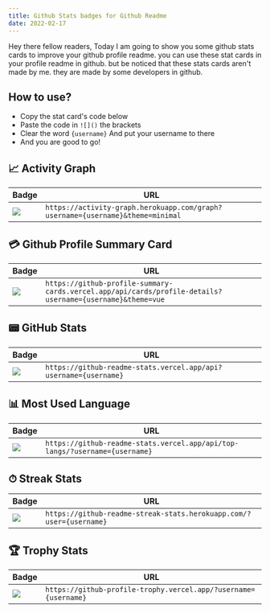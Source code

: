 ```yaml
---
title: Github Stats badges for Github Readme
date: 2022-02-17
---
```


Hey there fellow readers, Today I am going to show you some github stats cards to improve your github profile readme. you can use these stat cards in your profile readme in github. but be noticed that these stats cards aren't made by me. they are made by some developers in github.

## How to use?
- Copy the stat card's code below
- Paste the code in `![]()` the brackets
- Clear the word `{username}` And put your username to there
- And you are good to go!

## 📈 Activity Graph

Badge | URL
------------ | -------------
![](https://activity-graph.herokuapp.com/graph?username=RedEdge967&theme=minimal) | `https://activity-graph.herokuapp.com/graph?username={username}&theme=minimal`

## 💳 Github Profile Summary Card

Badge | URL
------------ | ------------
![](https://github-profile-summary-cards.vercel.app/api/cards/profile-details?username=RedEdge967&theme=vue) | `https://github-profile-summary-cards.vercel.app/api/cards/profile-details?username={username}&theme=vue`


## 📟 GitHub Stats

Badge | URL
------------ | -------------
![](https://github-readme-stats.vercel.app/api?username=RedEdge967) | `https://github-readme-stats.vercel.app/api?username={username}`


## 📊 Most Used Language

Badge | URL
------------ | -------------
![](https://github-readme-stats.vercel.app/api/top-langs/?username=RedEdge967) | `https://github-readme-stats.vercel.app/api/top-langs/?username={username}`


## ⏱ Streak Stats

Badge | URL
------------ | -------------
![](https://github-readme-streak-stats.herokuapp.com/?user=RedEdge967) | `https://github-readme-streak-stats.herokuapp.com/?user={username}`


## 🏆 Trophy Stats

Badge | URL
------------ | -------------
![](https://github-profile-trophy.vercel.app/?username=RedEdge967) | `https://github-profile-trophy.vercel.app/?username={username}`



